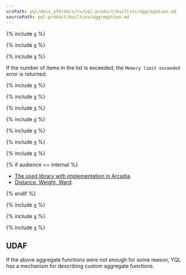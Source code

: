 ```yaml
---
vcsPath: yql/docs_yfm/docs/ru/yql-product/builtins/aggregation.md
sourcePath: yql-product/builtins/aggregation.md
---
```

{% include [x](_includes/aggregation/simple.md) %}

{% include [x](_includes/aggregation/count_distinct_estimate.md) %}

{% include [x](_includes/aggregation/agg_list.md) %}

If the number of items in the list is exceeded, the `Memory limit exceeded` error is returned.

<!--[Example in tutorial](https://cluster-name.yql/)-->

{% include [x](_includes/aggregation/max_min_by.md) %}

{% include [x](_includes/aggregation/top_bottom.md) %}

{% include [x](_includes/aggregation/topfreq_mode.md) %}

{% include [x](_includes/aggregation/stddev_variance.md) %}

{% include [x](_includes/aggregation/corr_covar.md) %}

{% include [x](_includes/aggregation/percentile_median.md) %}

{% include [x](_includes/aggregation/histogram.md) %}

{% if audience == internal %}

* [The used library with implementation in Arcadia](https://a.yandex-team.ru/arc/trunk/arcadia/library/cpp/histogram/adaptive).
* [Distance, Weight, Ward](https://a.yandex-team.ru/arc/trunk/arcadia/library/cpp/histogram/adaptive/common.cpp).

{% endif %}

{% include [x](_includes/aggregation/bool_bit.md) %}


{% include [x](_includes/aggregation/session_start.md) %}


{% include [x](_includes/aggregation/aggregate_by.md) %}

## UDAF

If the above aggregate functions were not enough for some reason, YQL has a mechanism for describing custom aggregate functions.